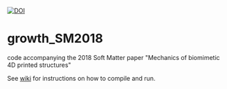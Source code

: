 [![DOI](https://zenodo.org/badge/145997626.svg)](https://zenodo.org/badge/latestdoi/145997626)

# growth_SM2018
code accompanying the 2018 Soft Matter paper "Mechanics of biomimetic 4D printed structures" 

See [wiki](https://github.com/wimvanrees/growth_SM2018/wiki) for instructions on how to compile and run.
